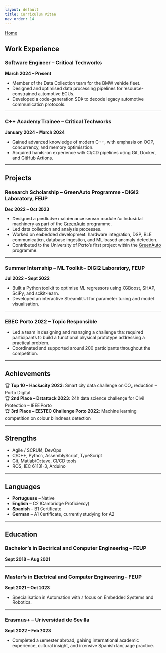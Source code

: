 ```yaml
---
layout: default
title: Curriculum Vitae
nav_order: 14
---
```


[Home](index.md)

## Work Experience  

### Software Engineer – Critical Techworks  

**March 2024 – Present**  

- Member of the Data Collection team for the BMW vehicle fleet.  
- Designed and optimised data processing pipelines for resource-constrained automotive ECUs.  
- Developed a code-generation SDK to decode legacy automotive communication protocols.  

---

### C++ Academy Trainee – Critical Techworks  

**January 2024 – March 2024**  

- Gained advanced knowledge of modern C++, with emphasis on OOP, concurrency, and memory optimisation.  
- Acquired hands-on experience with CI/CD pipelines using Git, Docker, and GitHub Actions.  

---

## Projects  

### Research Scholarship – GreenAuto Programme – DIGI2 Laboratory, FEUP  

**Dec 2022 – Oct 2023**  

- Designed a predictive maintenance sensor module for industrial machinery as part of the [GreenAuto](https://www.agendagreenauto.pt/projeto/) programme.  
- Led data collection and analysis processes.  
- Worked on embedded development: hardware integration, DSP, BLE communication, database ingestion, and ML-based anomaly detection.  
- Contributed to the University of Porto’s first project within the [GreenAuto](https://www.agendagreenauto.pt/projeto/) programme.  

---

### Summer Internship – ML Toolkit – DIGI2 Laboratory, FEUP  

**Jul 2022 – Sept 2022**  

- Built a Python toolkit to optimise ML regressors using XGBoost, SHAP, SciPy, and scikit-learn.  
- Developed an interactive Streamlit UI for parameter tuning and model visualisation.  

---

### EBEC Porto 2022 – Topic Responsible

- Led a team in designing and managing a challenge that required participants to build a functional physical prototype addressing a practical problem.  
- Coordinated and supported around 200 participants throughout the competition.

---

## Achievements

🏆 **Top 10 – Hackacity 2023**: Smart city data challenge on CO₂ reduction – Porto Digital  
🏆 **2nd Place – Datattack 2023**: 24h data science challenge for Civil Protection – IEEE Porto  
🏆 **3rd Place – EESTEC Challenge Porto 2022**: Machine learning competition on colour blindness detection  

---

## Strengths  

- Agile / SCRUM, DevOps
- C/C++, Python, AssemblyScript, TypeScript  
- Git, Matlab/Octave, CI/CD tools  
- ROS, IEC 61131-3, Arduino  

---

## Languages  

- **Portuguese** – Native  
- **English** – C2 (Cambridge Proficiency)  
- **Spanish** – B1 Certificate  
- **German** – A1 Certificate, currently studying for A2

---

## Education  

### Bachelor’s in Electrical and Computer Engineering – FEUP  

**Sept 2018 – Aug 2021**  

---

### Master’s in Electrical and Computer Engineering – FEUP  

**Sept 2021 – Oct 2023**  

- Specialisation in Automation with a focus on Embedded Systems and Robotics.  

---

### Erasmus+ – Universidad de Sevilla  

**Sept 2022 – Feb 2023**  

- Completed a semester abroad, gaining international academic experience, cultural insight, and intensive Spanish language practice.
